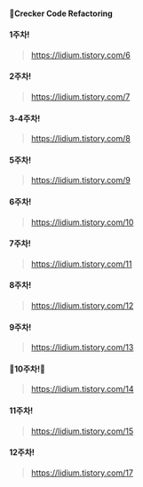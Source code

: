 
#### 🔶Crecker Code Refactoring


#### 1주차!

>  https://lidium.tistory.com/6



#### 2주차!

>  https://lidium.tistory.com/7


#### 3-4주차!

>  https://lidium.tistory.com/8

#### 5주차!

>  https://lidium.tistory.com/9

#### 6주차!

>  https://lidium.tistory.com/10

#### 7주차!

>  https://lidium.tistory.com/11

#### 8주차!

>  https://lidium.tistory.com/12

#### 9주차!

>  https://lidium.tistory.com/13

#### 🎉10주차!🎉

>  https://lidium.tistory.com/14

#### 11주차!

>  https://lidium.tistory.com/15

#### 12주차!

>  https://lidium.tistory.com/17






